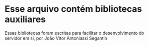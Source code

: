 # Esse arquivo contém bibliotecas auxiliares

Essas bibliotecas foram escritas para facilitar o desenvolvimento do servidor em si, por João Vitor Antoniassi Segantin